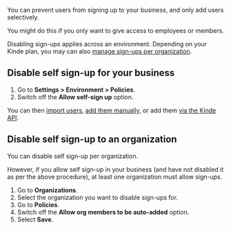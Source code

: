 
You can prevent users from signing up to your business, and only add users selectively.

You might do this if you only want to give access to employees or members.

Disabling sign-ups applies across an environment. Depending on your Kinde plan, you may can also [manage sign-ups per organization](/build/organizations/allow-user-signup-org/).

## Disable self sign-up for your business

1. Go to **Settings > Environment > Policies**.
2. Switch off the **Allow self-sign up** option.

You can then [import users](/manage-users/add-and-edit/import-users-in-bulk/), [add them manually](/manage-users/add-and-edit/add-and-edit-users/), or add them [via the Kinde API](/kinde-apis/management#tag/users/post/api/v1/user).

## Disable self sign-up to an organization

You can disable self sign-up per organization.

However, if you allow self sign-up in your business (and have not disabled it as per the above procedure), at least one organization must allow sign-ups.

1. Go to **Organizations**.
2. Select the organization you want to disable sign-ups for.
3. Go to **Policies**.
4. Switch off the **Allow org members to be auto-added** option.
5. Select **Save**.

